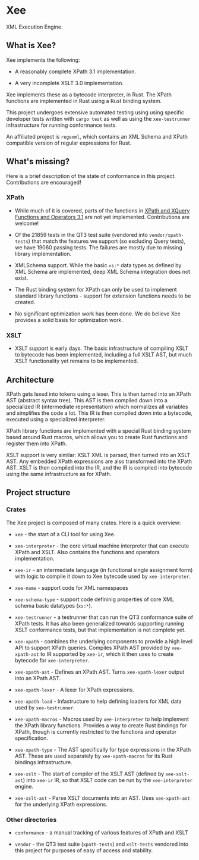 # Xee

XML Execution Engine.

## What is Xee?

Xee implements the following:

- A reasonably complete XPath 3.1 implementation.

- A very incomplete XSLT 3.0 implementation.

Xee implements these as a bytecode interpreter, in Rust. The XPath functions
are implemented in Rust using a Rust binding system.

This project undergoes extensive automated testing using using specific
developer tests written with `cargo test` as well as using the `xee-testrunner`
infrastructure for running conformance tests.

An affiliated project is `regexml`, which contains an XML Schema and XPath
compatible version of regular expressions for Rust.

## What's missing?

Here is a brief description of the state of conformance in this project.
Contributions are encouraged!

### XPath

- While much of it is covered, parts of the functions in [XPath and XQuery
  Functions and Operators 3.1](https://www.w3.org/TR/xpath-functions-31/) are
  not yet implemented. Contributions are welcome!

- Of the 21859 tests in the QT3 test suite (vendored into `vendor/xpath-tests`)
  that match the features we support (so excluding Query tests), we have 19060
  passing tests. The failures are mostly due to missing library implementation.

- XMLSchema support. While the basic `xs:*` data types as defined by XML Schema
  are implemented, deep XML Schema integration does not exist.

- The Rust binding system for XPath can only be used to implement standard
  library functions - support for extension functions needs to be created.

- No significant optimization work has been done. We do believe Xee provides a
  solid basis for optimization work.

### XSLT

- XSLT support is early days. The basic infrastructure of compiling XSLT
  to bytecode has been implemented, including a full XSLT AST, but much XSLT
  functionality yet remains to be implemented.

## Architecture

XPath gets lexed into tokens using a lexer. This is then turned into an XPath
AST (abstract syntax tree). This AST is then compiled down into a specialized
IR (intermediate representation) which normalizes all variables and simplifies
the code a lot. This IR is then compiled down into a bytecode, executed using a
specialized interpreter.

XPath library functions are implemented with a special Rust binding system based
around Rust macros, which allows you to create Rust functions and register them
into XPath.

XSLT support is very similar: XSLT XML is parsed, then turned into an XSLT AST.
Any embedded XPath expressions are also transformed into the XPath AST. XSLT is
then compiled into the IR, and the IR is compiled into bytecode using the same
infrastructure as for XPath.

## Project structure

### Crates

The Xee project is composed of many crates. Here is a quick overview:

- `xee` - the start of a CLI tool for using Xee.

- `xee-interpreter` - the core virtual machine interpreter that can execute XPath and
  XSLT. Also contains the functions and operators implementation.

- `xee-ir` - an intermediate language (in functional single assignment form)
  with logic to compile it down to Xee bytecode used by `xee-interpreter`.

- `xee-name` - support code for XML namespaces

- `xee-schema-type` - support code defininig properties of core XML schema
  basic datatypes (`xs:*`).

- `xee-testrunner` - a testrunner that can run the QT3 conformance suite of
  XPath tests. It has also been generalized towards supporting running XSLT
  conformance tests, but that implementation is not complete yet.

- `xee-xpath` - combines the underlying components to provide a high level API
  to support XPath queries. Compiles XPath AST provided by `xee-xpath-ast` to
  IR supported by `xee-ir`, which it then uses to create bytecode for
  `xee-interpreter`.

- `xee-xpath-ast` - Defines an XPath AST. Turns `xee-xpath-lexer` output into
  an XPath AST.

- `xee-xpath-lexer` - A lexer for XPath expressions.

- `xee-xpath-load` - Infastructure to help defining loaders for XML data used
  by `xee-testrunner`.

- `xee-xpath-macros` - Macros used by `xee-interpreter` to help implement the
  XPath library functions. Provides a way to create Rust bindings for XPath,
  though is currently restricted to the functions and operator specification.

- `xee-xpath-type` - The AST specifically for type expressions in the XPath
  AST. These are used separately by `xee-xpath-macros` for its Rust bindings
  infrastructure.

- `xee-xslt` - The start of compiler of the XSLT AST (defined by
  `xee-xslt-ast`) into `xee-ir` IR, so that XSLT code can be run by the
  `xee-interpreter` engine.

- `xee-xslt-ast` - Parse XSLT documents into an AST. Uses `xee-xpath-ast` for
  the underlying XPath expressions.

### Other directories

- `conformance` - a manual tracking of various features of XPath and XSLT

- `vendor` - the QT3 test suite (`xpath-tests`) and `xslt-tests` vendored into
  this project for purposes of easy of access and stability.
